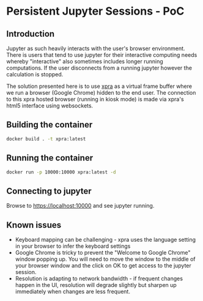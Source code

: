 # Persistent Jupyter Sessions - PoC 

## Introduction

Jupyter as such heavily interacts with the user's browser environment. There is users that tend to use jupyter for their interactive computing needs whereby "interactive" also sometimes includes longer running computations. If the user disconnects from a running jupyter however the calculation is stopped. 

The solution presented here is to use [xpra](https://xpra.org) as a virtual frame buffer where we run a browser (Google Chrome) hidden to the end user. The connection to this xpra hosted browser (running in kiosk mode) is made via xpra's html5 interface using websockets. 

## Building the container 

```bash
docker build . -t xpra:latest
```

## Running the container 

```bash
docker run -p 10000:10000 xpra:latest -d 
```

## Connecting to jupyter 

Browse to [https://localhost:10000](https://localhost:10000) and see jupyter running. 

## Known issues 

- Keyboard mapping can be challenging - xpra uses the language setting in your browser to infer the keyboard settings
- Google Chrome is tricky to prevent the "Welcome to Google Chrome" window popping up. You will need to move the window to the middle of your browser window and the click on OK to get access to the jupyter session.
- Resolution is adapting to network bandwidth - if frequent changes happen in the UI, resolution will degrade slightly but sharpen up immediately when changes are less frequent.  
